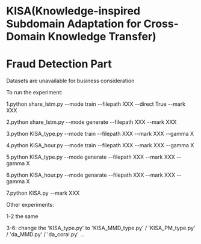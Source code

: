 # KISA(Knowledge-inspired Subdomain Adaptation for Cross-Domain Knowledge Transfer)
# Fraud Detection Part
Datasets are unavailable for business consideration  

To run the experiment:  

1.python share_lstm.py --mode train --filepath XXX --direct True --mark XXX  

2.python share_lstm.py --mode generate --filepath XXX --mark XXX  

3.python KISA_type.py --mode train --filepath XXX --mark XXX --gamma X  

4.python KISA_hour.py --mode train --filepath XXX --mark XXX --gamma X  

5.python KISA_type.py --mode generate --filepath XXX --mark XXX --gamma X  

6.python KISA_hour.py --mode genarate --filepath XXX --mark XXX --gamma X  

7.python KISA.py --mark XXX  

Other experiments:  

1-2 the same  

3-6: change the 'KISA_type.py' to 'KISA_MMD_type.py' / 'KISA_PM_type.py' / 'da_MMD.py' / 'da_coral.py' ...  

